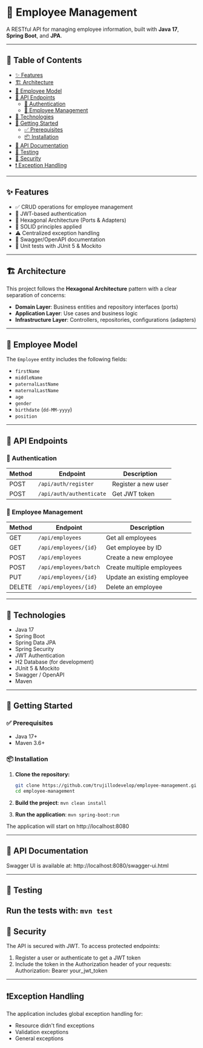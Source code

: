 # 👥 Employee Management

A RESTful API for managing employee information, built with **Java 17**, **Spring Boot**, and **JPA**.

---

## 📑 Table of Contents

- [✨ Features](#-features)
- [🏗️ Architecture](#-architecture)
- [👤 Employee Model](#-employee-model)
- [📡 API Endpoints](#-api-endpoints)
   - [🔑 Authentication](#-authentication)
   - [👥 Employee Management](#-employee-management)
- [🧰 Technologies](#-technologies)
- [🚀 Getting Started](#-getting-started)
   - [✅ Prerequisites](#-prerequisites)
   - [📦 Installation](#-installation)
- [📘 API Documentation](#-api-documentation)
- [🧪 Testing](#-testing)
- [🔐 Security](#-security)
- [❗ Exception Handling](#-exception-handling)

---

## ✨ Features

- ✅ CRUD operations for employee management
- 🔐 JWT-based authentication
- 🧱 Hexagonal Architecture (Ports & Adapters)
- 🧠 SOLID principles applied
- ⚠️ Centralized exception handling
- 📘 Swagger/OpenAPI documentation
- 🧪 Unit tests with JUnit 5 & Mockito

---

## 🏗️ Architecture

This project follows the **Hexagonal Architecture** pattern with a clear separation of concerns:

- **Domain Layer**: Business entities and repository interfaces (ports)
- **Application Layer**: Use cases and business logic
- **Infrastructure Layer**: Controllers, repositories, configurations (adapters)

---

## 👤 Employee Model

The `Employee` entity includes the following fields:

- `firstName`
- `middleName`
- `paternalLastName`
- `maternalLastName`
- `age`
- `gender`
- `birthdate` (`dd-MM-yyyy`)
- `position`

---

## 📡 API Endpoints

### 🔑 Authentication

| Method | Endpoint                 | Description              |
|--------|--------------------------|--------------------------|
| POST   | `/api/auth/register`     | Register a new user      |
| POST   | `/api/auth/authenticate` | Get JWT token            |

### 👥 Employee Management

| Method | Endpoint                       | Description                 |
|--------|--------------------------------|-----------------------------|
| GET    | `/api/employees`               | Get all employees           |
| GET    | `/api/employees/{id}`          | Get employee by ID          |
| POST   | `/api/employees`               | Create a new employee       |
| POST   | `/api/employees/batch`         | Create multiple employees   |
| PUT    | `/api/employees/{id}`          | Update an existing employee |
| DELETE | `/api/employees/{id}`          | Delete an employee          |

---

## 🧰 Technologies

- Java 17
- Spring Boot
- Spring Data JPA
- Spring Security
- JWT Authentication
- H2 Database (for development)
- JUnit 5 & Mockito
- Swagger / OpenAPI
- Maven

---

## 🚀 Getting Started

### ✅ Prerequisites

- Java 17+
- Maven 3.6+

### 📦 Installation

1. **Clone the repository:**

   ```bash
   git clone https://github.com/trujillodevelop/employee-management.git
   cd employee-management

2. **Build the project**:
   `mvn clean install`

3. **Run the application**:
   `mvn spring-boot:run`

The application will start on http://localhost:8080

---
## 📘 API Documentation

Swagger UI is available at: http://localhost:8080/swagger-ui.html

---

## 🧪 Testing

Run the tests with:
`mvn test`
---
## 🔐 Security

The API is secured with JWT. To access protected endpoints:

1. Register a user or authenticate to get a JWT token
2. Include the token in the Authorization header of your requests:
   Authorization: Bearer your_jwt_token
---
## ❗Exception Handling

The application includes global exception handling for:
- Resource didn't find exceptions
- Validation exceptions
- General exceptions
